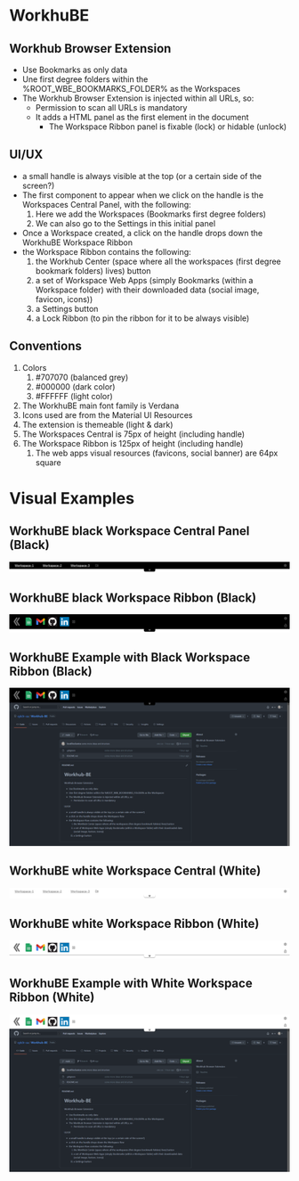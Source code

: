 # WorkhuBE

## Workhub Browser Extension

* Use Bookmarks as only data
* Une first degree folders within the %ROOT_WBE_BOOKMARKS_FOLDER% as the Workspaces
* The Workhub Browser Extension is injected within all URLs, so:
  * Permission to scan all URLs is mandatory
  * It adds a HTML panel as the first element in the document
    * The Workspace Ribbon panel is fixable (lock) or hidable (unlock)

## UI/UX

* a small handle is always visible at the top (or a certain side of the screen?)
* The first component to appear when we click on the handle is the Workspaces Central Panel, with the following:
  1. Here we add the Workspaces (Bookmarks first degree folders)
  2. We can also go to the Settings in this initial panel
* Once a Workspace created, a click on the handle drops down the WorkhuBE Workspace Ribbon
* the Workspace Ribbon contains the following:
  1. the Workhub Center (space where all the workspaces (first degree bookmark folders) lives) button
  2. a set of Workspace Web Apps (simply Bookmarks (within a Workspace folder) with their downloaded data (social image, favicon, icons))
  3. a Settings button
  4. a Lock Ribbon (to pin the ribbon for it to be always visible)

## Conventions

1. Colors
   1. #707070 (balanced grey)
   2. #000000 (dark color)
   3. #FFFFFF (light color)
2. The WorkhuBE main font family is Verdana
3. Icons used are from the Material UI Resources
4. The extension is themeable (light & dark)
5. The Workspaces Central is 75px of height (including handle)
6. The Workspace Ribbon is 125px of height (including handle)
   1.  The web apps visual resources (favicons, social banner) are 64px square

# Visual Examples

## WorkhuBE black Workspace Central Panel (Black)
![WorkhuBE Workspace Central - Black](assets/WorkhuBE%20Workspaces%20Central%20-%20Black.png "WorkhuBE Workspace Central - Black")

## WorkhuBE black Workspace Ribbon (Black)
![WorkhuBE Workspace Ribbon - Black](assets/WorkhuBE%20Ribbon%20-%20Black.png "WorkhuBE Workspace Ribbon - Black")


## WorkhuBE Example with Black Workspace Ribbon (Black)
![WorkhuBE Workspace Ribbon - Black](assets/WokhuBE%20Example%20-%20Black.png "WorkhuBE Workspace Ribbon - Black")


## WorkhuBE white Workspace Central (White)
![WorkhuBE Workspace Central - White](assets/WorkhuBE%20Workspaces%20Central%20-%20White.png "WorkhuBE Workspace Central - White")

## WorkhuBE white Workspace Ribbon (White)
![WorkhuBE Workspace Ribbon - White](assets/WorkhuBE%20Ribbon-%20White.png "WorkhuBE Workspace Ribbon - White")

## WorkhuBE Example with White Workspace Ribbon (White)
![WorkhuBE Workspace Ribbon - White](assets/WokhuBE%20Example%20-%20White.png "WorkhuBE Workspace Ribbon - White")

